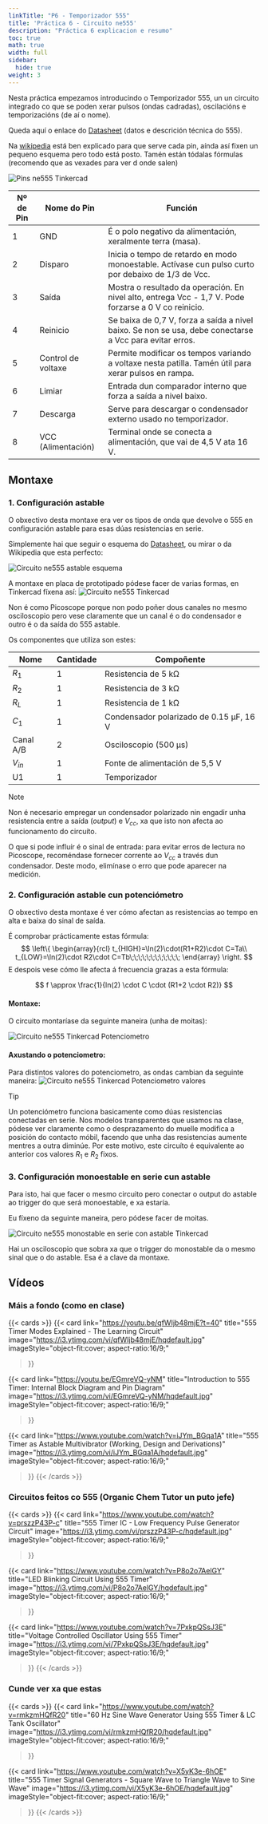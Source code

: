 ```yaml
---
linkTitle: "P6 - Temporizador 555"
title: 'Práctica 6 - Circuito ne555'
description: "Práctica 6 explicacion e resumo"
toc: true
math: true
width: full
sidebar:
  hide: true
weight: 3
---
```


Nesta práctica empezamos introducindo o Temporizador 555, un un circuito integrado co que se poden xerar pulsos (ondas cadradas), oscilacións e temporizacións (de aí o nome).

Queda aquí o enlace do [Datasheet][dt555] (datos e descrición técnica do 555).

Na [wikipedia](https://es.wikipedia.org/wiki/Circuito_integrado_555#Descripci%C3%B3n_de_las_conexiones) está ben explicado para que serve cada pin, aínda así fixen un pequeno esquema pero todo está posto. Tamén están tódalas fórmulas (recomendo que as vexades para ver d onde salen)

![Pins ne555 Tinkercad](/images/adq/ne555_pins.png)

| Nº de Pin | Nome do Pin           | Función                                                                                                     |
|-----------|------------------------|--------------------------------------------------------------------------------------------------------------|
| 1         | GND                    | É o polo negativo da alimentación, xeralmente terra (masa).                                                 |
| 2         | Disparo                | Inicia o tempo de retardo en modo monoestable. Actívase cun pulso curto por debaixo de 1/3 de Vcc.         |
| 3         | Saída                  | Mostra o resultado da operación. En nivel alto, entrega Vcc - 1,7 V. Pode forzarse a 0 V co reinicio.      |
| 4         | Reinicio               | Se baixa de 0,7 V, forza a saída a nivel baixo. Se non se usa, debe conectarse a Vcc para evitar erros.    |
| 5         | Control de voltaxe     | Permite modificar os tempos variando a voltaxe nesta patilla. Tamén útil para xerar pulsos en rampa.       |
| 6         | Limiar                 | Entrada dun comparador interno que forza a saída a nivel baixo.                                             |
| 7         | Descarga               | Serve para descargar o condensador externo usado no temporizador.                                           |
| 8         | VCC (Alimentación)     | Terminal onde se conecta a alimentación, que vai de 4,5 V ata 16 V.                                         |

## Montaxe

### 1. Configuración astable

O obxectivo desta montaxe era ver os tipos de onda que devolve o 555 en configuración astable para esas dúas resistencias en serie.

Simplemente hai que seguir o esquema do [Datasheet][dt555], ou mirar o da Wikipedia que esta perfecto:


![Circuito ne555 astable esquema](/images/adq/ne555_circuitoWiki.png)


A montaxe en placa de prototipado pódese facer de varias formas, en Tinkercad fíxena así:
![Circuito ne555 Tinkercad](/images/adq/ne555_circuito.png)


Non é como Picoscope porque non podo poñer dous canales no mesmo osciloscopio pero vese claramente que un canal é o do condensador e outro é o da saída do 555 astable.

Os componentes que utiliza son estes:

| Nome       | Cantidade | Compoñente                               |
|------------|-----------|------------------------------------------|
| $R_1$      | 1         | Resistencia de 5 kΩ                      |
| $R_2$      | 1         | Resistencia de 3 kΩ                      |
| $R_L$      | 1         | Resistencia de 1 kΩ                      |
| $C_1$      | 1         | Condensador polarizado de 0.15 µF, 16 V  |
| Canal A/B  | 2         | Osciloscopio (500 µs)                    |
| $V_{in}$   | 1         | Fonte de alimentación de 5,5 V           |
| U1         | 1         | Temporizador                             |


> [!NOTE]  
> Non é necesario empregar un condensador polarizado nin engadir unha resistencia entre a saída (*output*) e $V_{cc}$, xa que isto non afecta ao funcionamento do circuíto.  
>  
> O que si pode influír é o sinal de entrada: para evitar erros de lectura no Picoscope, recoméndase fornecer corrente ao $V_{cc}$ a través dun condensador. Deste modo, elimínase o erro que pode aparecer na medición.

### 2. Configuración astable cun potenciómetro

O obxectivo desta montaxe é ver cómo afectan as resistencias ao tempo en alta e baixa do sinal de saída.

É comprobar prácticamente estas fórmula:
$$
\left\{
\begin{array}{rcl}
t_{HIGH}=\ln(2)\cdot(R1+R2)\cdot C=Ta\\
t_{LOW}=\ln(2)\cdot R2\cdot C=Tb\;\;\;\;\;\;\;\;\;\;\;\;
\end{array}
\right.
$$
E despois vese cómo lle afecta á frecuencia grazas a esta fórmula:

$$
f \approx \frac{1}{ln(2) \cdot C \cdot (R1+2 \cdot R2)}
$$

#### Montaxe:

O circuito montaríase da seguinte maneira (unha de moitas):

![Circuito ne555 Tinkercad Potenciometro](/images/adq/ne555_potenciometro.png)
<br>

#### Axustando o potenciometro:

Para distintos valores do potenciometro, as ondas cambian da seguinte maneira:
![Circuito ne555 Tinkercad Potenciometro valores](/images/adq/ne555_potenciometros.png)


> [!TIP]  
> Un potenciómetro funciona basicamente como dúas resistencias conectadas en serie. Nos modelos transparentes que usamos na clase, pódese ver claramente como o desprazamento do muelle modifica a posición do contacto móbil, facendo que unha das resistencias aumente mentres a outra diminúe. Por este motivo, este circuíto é equivalente ao anterior cos valores $R_1$ e $R_2$ fixos.



### 3. Configuración monoestable en serie cun astable

Para isto, hai que facer o mesmo circuito pero conectar o output do astable ao trigger do que será monoestable, e xa estaría.

Eu fíxeno da seguinte maneira, pero pódese facer de moitas.

![Circuito ne555 monostable en serie con astable Tinkercad](/images/adq/ne555_monostableSerie.png)


Hai un osciloscopio que sobra xa que o trigger do monostable da o mesmo sinal que o do astable. Esa é a clave da montaxe.



## Vídeos

### Máis a fondo (como en clase)

{{< cards >}}
  {{< card
        link="https://youtu.be/qfWIjb48mjE?t=40"
        title="555 Timer Modes Explained - The Learning Circuit"
        image="https://i3.ytimg.com/vi/qfWIjb48mjE/hqdefault.jpg"
        imageStyle="object-fit:cover; aspect-ratio:16/9;"
  >}}

  {{< card
        link="https://youtu.be/EGmreVQ-yNM"
        title="Introduction to 555 Timer: Internal Block Diagram and Pin Diagram"
        image="https://i3.ytimg.com/vi/EGmreVQ-yNM/hqdefault.jpg"
        imageStyle="object-fit:cover; aspect-ratio:16/9;"
  >}}

  {{< card
        link="https://www.youtube.com/watch?v=iJYm_BGqa1A"
        title="555 Timer as Astable Multivibrator (Working, Design and Derivations)"
        image="https://i3.ytimg.com/vi/iJYm_BGqa1A/hqdefault.jpg"
        imageStyle="object-fit:cover; aspect-ratio:16/9;"
  >}}
{{< /cards >}}

### Circuitos feitos co 555 (Organic Chem Tutor un puto jefe)

{{< cards >}}
  {{< card
        link="https://www.youtube.com/watch?v=prszzP43P-c"
        title="555 Timer IC - Low Frequency Pulse Generator Circuit"
        image="https://i3.ytimg.com/vi/prszzP43P-c/hqdefault.jpg"
        imageStyle="object-fit:cover; aspect-ratio:16/9;"
  >}}

  {{< card
        link="https://www.youtube.com/watch?v=P8o2o7AelGY"
        title="LED Blinking Circuit Using 555 Timer"
        image="https://i3.ytimg.com/vi/P8o2o7AelGY/hqdefault.jpg"
        imageStyle="object-fit:cover; aspect-ratio:16/9;"
  >}}

  {{< card
        link="https://www.youtube.com/watch?v=7PxkpQSsJ3E"
        title="Voltage Controlled Oscillator Using 555 Timer"
        image="https://i3.ytimg.com/vi/7PxkpQSsJ3E/hqdefault.jpg"
        imageStyle="object-fit:cover; aspect-ratio:16/9;"
  >}}
{{< /cards >}}

### Cunde ver xa que estas

{{< cards >}}
  {{< card
        link="https://www.youtube.com/watch?v=rmkzmHQfR20"
        title="60 Hz Sine Wave Generator Using 555 Timer & LC Tank Oscillator"
        image="https://i3.ytimg.com/vi/rmkzmHQfR20/hqdefault.jpg"
        imageStyle="object-fit:cover; aspect-ratio:16/9;"
  >}}

  {{< card
        link="https://www.youtube.com/watch?v=X5yK3e-6hOE"
        title="555 Timer Signal Generators - Square Wave to Triangle Wave to Sine Wave"
        image="https://i3.ytimg.com/vi/X5yK3e-6hOE/hqdefault.jpg"
        imageStyle="object-fit:cover; aspect-ratio:16/9;"
  >}}
{{< /cards >}}


[dt555]: https://www.ti.com/lit/ds/symlink/ne555.pdf